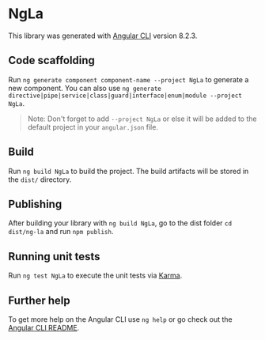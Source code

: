 # NgLa

This library was generated with [Angular CLI](https://github.com/angular/angular-cli) version 8.2.3.

## Code scaffolding

Run `ng generate component component-name --project NgLa` to generate a new component. You can also use `ng generate directive|pipe|service|class|guard|interface|enum|module --project NgLa`.
> Note: Don't forget to add `--project NgLa` or else it will be added to the default project in your `angular.json` file. 

## Build

Run `ng build NgLa` to build the project. The build artifacts will be stored in the `dist/` directory.

## Publishing

After building your library with `ng build NgLa`, go to the dist folder `cd dist/ng-la` and run `npm publish`.

## Running unit tests

Run `ng test NgLa` to execute the unit tests via [Karma](https://karma-runner.github.io).

## Further help

To get more help on the Angular CLI use `ng help` or go check out the [Angular CLI README](https://github.com/angular/angular-cli/blob/master/README.md).
